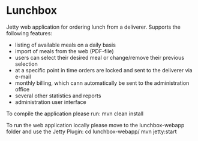 # Lunchbox

Jetty web application for ordering lunch from a deliverer. Supports the following features:
* listing of available meals on a daily basis
* import of meals from the web (PDF-file)
* users can select their desired meal or change/remove their previous selection
* at a specific point in time orders are locked and sent to the deliverer via e-mail
* monthly billing, which cann automatically be sent to the administration office
* several other statistics and reports
* administration user interface

To compile the application please run:
  mvn clean install
  
To run the web application locally please move to the lunchbox-webapp folder and use the Jetty Plugin:
  cd lunchbox-webapp/
  mvn jetty:start
